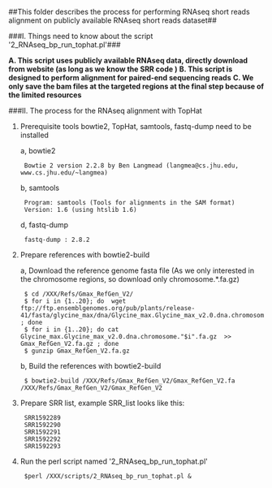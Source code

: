 ##This folder describes the process for performing RNAseq short reads alignment on publicly available RNAseq short reads dataset##

###I. Things need to know about the script '2\_RNAseq\_bp\_run\_tophat.pl'###

**A. This script uses publicly available RNAseq data, directly download from website (as long as we know the SRR code )**
**B. This script is designed to perform alignment for paired-end sequencing reads**
**C. We only save the bam files at the targeted regions at the final step because of the limited resources**

###II. The process for the RNAseq alignment with TopHat

1. Prerequisite tools bowtie2, TopHat, samtools, fastq-dump need to be installed 

	a, 	bowtie2

		Bowtie 2 version 2.2.8 by Ben Langmead (langmea@cs.jhu.edu, www.cs.jhu.edu/~langmea)

	b, 	samtools
		
		Program: samtools (Tools for alignments in the SAM format)
		Version: 1.6 (using htslib 1.6)


	d,  fastq-dump

		fastq-dump : 2.8.2

2. Prepare references with bowtie2-build 

	a, Download the reference genome fasta file (As we only interested in the chromosome regions, so download only chromosome.*.fa.gz)

		$ cd /XXX/Refs/Gmax_RefGen_V2/
		$ for i in {1..20}; do  wget  ftp://ftp.ensemblgenomes.org/pub/plants/release-41/fasta/glycine_max/dna/Glycine_max.Glycine_max_v2.0.dna.chromosome."$i".fa.gz ; done 
		$ for i in {1..20}; do cat Glycine_max.Glycine_max_v2.0.dna.chromosome."$i".fa.gz  >> Gmax_RefGen_V2.fa.gz ; done
		$ gunzip Gmax_RefGen_V2.fa.gz

	b, Build the references with bowtie2-build

		$ bowtie2-build /XXX/Refs/Gmax_RefGen_V2/Gmax_RefGen_V2.fa /XXX/Refs/Gmax_RefGen_V2/Gmax_RefGen_V2

3. Prepare SRR list, example SRR_list looks like this:

		SRR1592289
		SRR1592290
		SRR1592291
		SRR1592292
		SRR1592293

4. Run the perl script named '2\_RNAseq\_bp\_run\_tophat.pl'

		$perl /XXX/scripts/2_RNAseq_bp_run_tophat.pl &

		